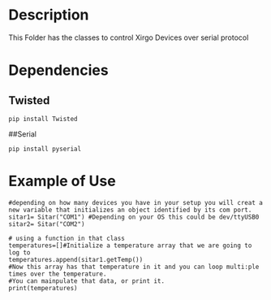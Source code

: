 # Description
This Folder has the classes to control Xirgo Devices over serial protocol

# Dependencies

## Twisted
```
pip install Twisted
```
##Serial
```
pip install pyserial
```

# Example of Use

```
#depending on how many devices you have in your setup you will creat a new variable that initializes an object identified by its com port.
sitar1= Sitar("COM1") #Depending on your OS this could be dev/ttyUSB0
sitar2= Sitar("COM2")

# using a function in that class
temperatures=[]#Initialize a temperature array that we are going to log to
temperatures.append(sitar1.getTemp())
#Now this array has that temperature in it and you can loop multi:ple times over the temperature.
#You can mainpulate that data, or print it.
print(temperatures)

``` 

